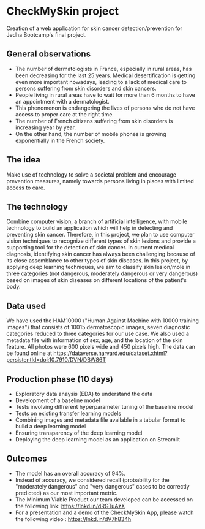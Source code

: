 # CheckMySkin project

Creation of a web application for skin cancer detection/prevention for Jedha Bootcamp's final project.

## General observations

- The number of dermatologists in France, especially in rural areas, has been decreasing for the last 25 years. Medical desertification is getting even more important nowadays, leading to a lack of medical care to persons suffering from skin disorders and skin cancers.
- People living in rural areas have to wait for more than 6 months to have an appointment with a dermatologist.
- This phenomenon is endangering the lives of persons who do not have access to proper care at the right time.
- The number of French citizens suffering from skin disorders is increasing year by year.
- On the other hand, the number of mobile phones is growing exponentially in the French society.

## The idea

Make use of technology to solve a societal problem and encourage prevention measures, namely towards persons living in places with limited access to care.

## The technology

Combine computer vision, a branch of artificial intelligence, with mobile technology to build an application which will help in detecting and preventing skin cancer. Therefore, in this project, we plan to use computer vision techniques to recognize different types of skin lesions and provide a supporting tool for the detection of skin cancer. In current medical diagnosis, identifying skin cancer has always been challenging because of its close assemblance to other types of skin diseases. In this project, by applying deep learning techniques, we aim to classify skin lesion/mole in three categories (not dangerous, moderately dangerous or very dangerous) based on images of skin diseases on different locations of the patient's body.

## Data used

We have used the HAM10000 ("Human Against Machine with 10000 training images") that consists of 10015 dermatoscopic images, seven diagnostic categories reduced to three categories for our use case. We also used a metadata file with information of sex, age, and the location of the skin feature. All photos were 600 pixels wide and 450 pixels high. The data can be found online at https://dataverse.harvard.edu/dataset.xhtml?persistentId=doi:10.7910/DVN/DBW86T

## Production phase (10 days)

- Exploratory data anaysis (EDA) to understand the data
- Development of a baseline model
- Tests involving diffrerent hyperparameter tuning of the baseline model
- Tests on existing transfer learning models
- Combining images and metadata file available in a tabular format to build a deep learning model
- Ensuring transparency of the deep learning model
- Deploying the deep learning model as an application on Streamlit

## Outcomes

- The model has an overall accuracy of 94%.
- Instead of accuracy, we considered recall (probability for the "moderately dangerous" and "very dangerous" cases to be correctly predicted) as our most important metric.
- The Minimum Viable Product our team developed can be accessed on the following link: https://lnkd.in/dRGTuAzX
- For a presentation and a demo of the CheckMySkin App, please watch the following video : https://lnkd.in/dV7h834h
